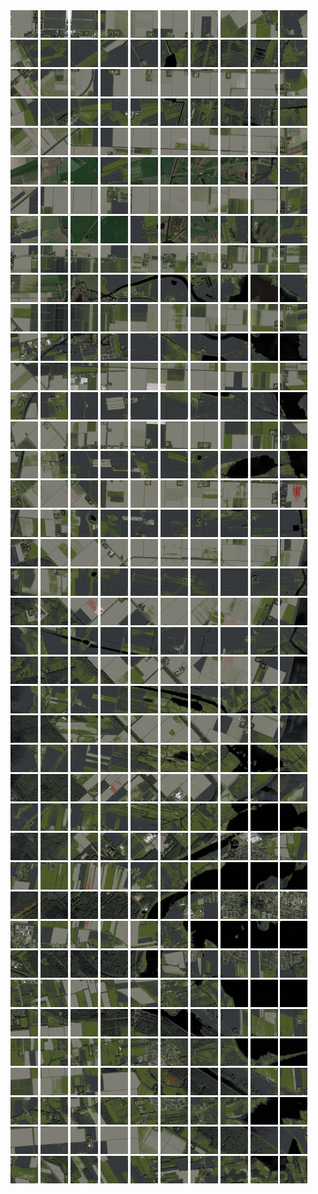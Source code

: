 <html>
<div>
<img src="https://github.com/HakkaTjakka/NL_TILE_MAP/blob/main/18/635/-1057/r.6350.-10570.png" height="44" width="44">
<img src="https://github.com/HakkaTjakka/NL_TILE_MAP/blob/main/18/635/-1057/r.6351.-10570.png" height="44" width="44">
<img src="https://github.com/HakkaTjakka/NL_TILE_MAP/blob/main/18/635/-1057/r.6352.-10570.png" height="44" width="44">
<img src="https://github.com/HakkaTjakka/NL_TILE_MAP/blob/main/18/635/-1057/r.6353.-10570.png" height="44" width="44">
<img src="https://github.com/HakkaTjakka/NL_TILE_MAP/blob/main/18/635/-1057/r.6354.-10570.png" height="44" width="44">
<img src="https://github.com/HakkaTjakka/NL_TILE_MAP/blob/main/18/635/-1057/r.6355.-10570.png" height="44" width="44">
<img src="https://github.com/HakkaTjakka/NL_TILE_MAP/blob/main/18/635/-1057/r.6356.-10570.png" height="44" width="44">
<img src="https://github.com/HakkaTjakka/NL_TILE_MAP/blob/main/18/635/-1057/r.6357.-10570.png" height="44" width="44">
<img src="https://github.com/HakkaTjakka/NL_TILE_MAP/blob/main/18/635/-1057/r.6358.-10570.png" height="44" width="44">
<img src="https://github.com/HakkaTjakka/NL_TILE_MAP/blob/main/18/635/-1057/r.6359.-10570.png" height="44" width="44">
<img src="https://github.com/HakkaTjakka/NL_TILE_MAP/blob/main/18/636/-1057/r.6360.-10570.png" height="44" width="44">
<img src="https://github.com/HakkaTjakka/NL_TILE_MAP/blob/main/18/636/-1057/r.6361.-10570.png" height="44" width="44">
<img src="https://github.com/HakkaTjakka/NL_TILE_MAP/blob/main/18/636/-1057/r.6362.-10570.png" height="44" width="44">
<img src="https://github.com/HakkaTjakka/NL_TILE_MAP/blob/main/18/636/-1057/r.6363.-10570.png" height="44" width="44">
<img src="https://github.com/HakkaTjakka/NL_TILE_MAP/blob/main/18/636/-1057/r.6364.-10570.png" height="44" width="44">
<img src="https://github.com/HakkaTjakka/NL_TILE_MAP/blob/main/18/636/-1057/r.6365.-10570.png" height="44" width="44">
<img src="https://github.com/HakkaTjakka/NL_TILE_MAP/blob/main/18/636/-1057/r.6366.-10570.png" height="44" width="44">
<img src="https://github.com/HakkaTjakka/NL_TILE_MAP/blob/main/18/636/-1057/r.6367.-10570.png" height="44" width="44">
<img src="https://github.com/HakkaTjakka/NL_TILE_MAP/blob/main/18/636/-1057/r.6368.-10570.png" height="44" width="44">
<img src="https://github.com/HakkaTjakka/NL_TILE_MAP/blob/main/18/636/-1057/r.6369.-10570.png" height="44" width="44">
<br>
<img src="https://github.com/HakkaTjakka/NL_TILE_MAP/blob/main/18/635/-1057/r.6350.-10569.png" height="44" width="44">
<img src="https://github.com/HakkaTjakka/NL_TILE_MAP/blob/main/18/635/-1057/r.6351.-10569.png" height="44" width="44">
<img src="https://github.com/HakkaTjakka/NL_TILE_MAP/blob/main/18/635/-1057/r.6352.-10569.png" height="44" width="44">
<img src="https://github.com/HakkaTjakka/NL_TILE_MAP/blob/main/18/635/-1057/r.6353.-10569.png" height="44" width="44">
<img src="https://github.com/HakkaTjakka/NL_TILE_MAP/blob/main/18/635/-1057/r.6354.-10569.png" height="44" width="44">
<img src="https://github.com/HakkaTjakka/NL_TILE_MAP/blob/main/18/635/-1057/r.6355.-10569.png" height="44" width="44">
<img src="https://github.com/HakkaTjakka/NL_TILE_MAP/blob/main/18/635/-1057/r.6356.-10569.png" height="44" width="44">
<img src="https://github.com/HakkaTjakka/NL_TILE_MAP/blob/main/18/635/-1057/r.6357.-10569.png" height="44" width="44">
<img src="https://github.com/HakkaTjakka/NL_TILE_MAP/blob/main/18/635/-1057/r.6358.-10569.png" height="44" width="44">
<img src="https://github.com/HakkaTjakka/NL_TILE_MAP/blob/main/18/635/-1057/r.6359.-10569.png" height="44" width="44">
<img src="https://github.com/HakkaTjakka/NL_TILE_MAP/blob/main/18/636/-1057/r.6360.-10569.png" height="44" width="44">
<img src="https://github.com/HakkaTjakka/NL_TILE_MAP/blob/main/18/636/-1057/r.6361.-10569.png" height="44" width="44">
<img src="https://github.com/HakkaTjakka/NL_TILE_MAP/blob/main/18/636/-1057/r.6362.-10569.png" height="44" width="44">
<img src="https://github.com/HakkaTjakka/NL_TILE_MAP/blob/main/18/636/-1057/r.6363.-10569.png" height="44" width="44">
<img src="https://github.com/HakkaTjakka/NL_TILE_MAP/blob/main/18/636/-1057/r.6364.-10569.png" height="44" width="44">
<img src="https://github.com/HakkaTjakka/NL_TILE_MAP/blob/main/18/636/-1057/r.6365.-10569.png" height="44" width="44">
<img src="https://github.com/HakkaTjakka/NL_TILE_MAP/blob/main/18/636/-1057/r.6366.-10569.png" height="44" width="44">
<img src="https://github.com/HakkaTjakka/NL_TILE_MAP/blob/main/18/636/-1057/r.6367.-10569.png" height="44" width="44">
<img src="https://github.com/HakkaTjakka/NL_TILE_MAP/blob/main/18/636/-1057/r.6368.-10569.png" height="44" width="44">
<img src="https://github.com/HakkaTjakka/NL_TILE_MAP/blob/main/18/636/-1057/r.6369.-10569.png" height="44" width="44">
<br>
<img src="https://github.com/HakkaTjakka/NL_TILE_MAP/blob/main/18/635/-1057/r.6350.-10568.png" height="44" width="44">
<img src="https://github.com/HakkaTjakka/NL_TILE_MAP/blob/main/18/635/-1057/r.6351.-10568.png" height="44" width="44">
<img src="https://github.com/HakkaTjakka/NL_TILE_MAP/blob/main/18/635/-1057/r.6352.-10568.png" height="44" width="44">
<img src="https://github.com/HakkaTjakka/NL_TILE_MAP/blob/main/18/635/-1057/r.6353.-10568.png" height="44" width="44">
<img src="https://github.com/HakkaTjakka/NL_TILE_MAP/blob/main/18/635/-1057/r.6354.-10568.png" height="44" width="44">
<img src="https://github.com/HakkaTjakka/NL_TILE_MAP/blob/main/18/635/-1057/r.6355.-10568.png" height="44" width="44">
<img src="https://github.com/HakkaTjakka/NL_TILE_MAP/blob/main/18/635/-1057/r.6356.-10568.png" height="44" width="44">
<img src="https://github.com/HakkaTjakka/NL_TILE_MAP/blob/main/18/635/-1057/r.6357.-10568.png" height="44" width="44">
<img src="https://github.com/HakkaTjakka/NL_TILE_MAP/blob/main/18/635/-1057/r.6358.-10568.png" height="44" width="44">
<img src="https://github.com/HakkaTjakka/NL_TILE_MAP/blob/main/18/635/-1057/r.6359.-10568.png" height="44" width="44">
<img src="https://github.com/HakkaTjakka/NL_TILE_MAP/blob/main/18/636/-1057/r.6360.-10568.png" height="44" width="44">
<img src="https://github.com/HakkaTjakka/NL_TILE_MAP/blob/main/18/636/-1057/r.6361.-10568.png" height="44" width="44">
<img src="https://github.com/HakkaTjakka/NL_TILE_MAP/blob/main/18/636/-1057/r.6362.-10568.png" height="44" width="44">
<img src="https://github.com/HakkaTjakka/NL_TILE_MAP/blob/main/18/636/-1057/r.6363.-10568.png" height="44" width="44">
<img src="https://github.com/HakkaTjakka/NL_TILE_MAP/blob/main/18/636/-1057/r.6364.-10568.png" height="44" width="44">
<img src="https://github.com/HakkaTjakka/NL_TILE_MAP/blob/main/18/636/-1057/r.6365.-10568.png" height="44" width="44">
<img src="https://github.com/HakkaTjakka/NL_TILE_MAP/blob/main/18/636/-1057/r.6366.-10568.png" height="44" width="44">
<img src="https://github.com/HakkaTjakka/NL_TILE_MAP/blob/main/18/636/-1057/r.6367.-10568.png" height="44" width="44">
<img src="https://github.com/HakkaTjakka/NL_TILE_MAP/blob/main/18/636/-1057/r.6368.-10568.png" height="44" width="44">
<img src="https://github.com/HakkaTjakka/NL_TILE_MAP/blob/main/18/636/-1057/r.6369.-10568.png" height="44" width="44">
<br>
<img src="https://github.com/HakkaTjakka/NL_TILE_MAP/blob/main/18/635/-1057/r.6350.-10567.png" height="44" width="44">
<img src="https://github.com/HakkaTjakka/NL_TILE_MAP/blob/main/18/635/-1057/r.6351.-10567.png" height="44" width="44">
<img src="https://github.com/HakkaTjakka/NL_TILE_MAP/blob/main/18/635/-1057/r.6352.-10567.png" height="44" width="44">
<img src="https://github.com/HakkaTjakka/NL_TILE_MAP/blob/main/18/635/-1057/r.6353.-10567.png" height="44" width="44">
<img src="https://github.com/HakkaTjakka/NL_TILE_MAP/blob/main/18/635/-1057/r.6354.-10567.png" height="44" width="44">
<img src="https://github.com/HakkaTjakka/NL_TILE_MAP/blob/main/18/635/-1057/r.6355.-10567.png" height="44" width="44">
<img src="https://github.com/HakkaTjakka/NL_TILE_MAP/blob/main/18/635/-1057/r.6356.-10567.png" height="44" width="44">
<img src="https://github.com/HakkaTjakka/NL_TILE_MAP/blob/main/18/635/-1057/r.6357.-10567.png" height="44" width="44">
<img src="https://github.com/HakkaTjakka/NL_TILE_MAP/blob/main/18/635/-1057/r.6358.-10567.png" height="44" width="44">
<img src="https://github.com/HakkaTjakka/NL_TILE_MAP/blob/main/18/635/-1057/r.6359.-10567.png" height="44" width="44">
<img src="https://github.com/HakkaTjakka/NL_TILE_MAP/blob/main/18/636/-1057/r.6360.-10567.png" height="44" width="44">
<img src="https://github.com/HakkaTjakka/NL_TILE_MAP/blob/main/18/636/-1057/r.6361.-10567.png" height="44" width="44">
<img src="https://github.com/HakkaTjakka/NL_TILE_MAP/blob/main/18/636/-1057/r.6362.-10567.png" height="44" width="44">
<img src="https://github.com/HakkaTjakka/NL_TILE_MAP/blob/main/18/636/-1057/r.6363.-10567.png" height="44" width="44">
<img src="https://github.com/HakkaTjakka/NL_TILE_MAP/blob/main/18/636/-1057/r.6364.-10567.png" height="44" width="44">
<img src="https://github.com/HakkaTjakka/NL_TILE_MAP/blob/main/18/636/-1057/r.6365.-10567.png" height="44" width="44">
<img src="https://github.com/HakkaTjakka/NL_TILE_MAP/blob/main/18/636/-1057/r.6366.-10567.png" height="44" width="44">
<img src="https://github.com/HakkaTjakka/NL_TILE_MAP/blob/main/18/636/-1057/r.6367.-10567.png" height="44" width="44">
<img src="https://github.com/HakkaTjakka/NL_TILE_MAP/blob/main/18/636/-1057/r.6368.-10567.png" height="44" width="44">
<img src="https://github.com/HakkaTjakka/NL_TILE_MAP/blob/main/18/636/-1057/r.6369.-10567.png" height="44" width="44">
<br>
<img src="https://github.com/HakkaTjakka/NL_TILE_MAP/blob/main/18/635/-1057/r.6350.-10566.png" height="44" width="44">
<img src="https://github.com/HakkaTjakka/NL_TILE_MAP/blob/main/18/635/-1057/r.6351.-10566.png" height="44" width="44">
<img src="https://github.com/HakkaTjakka/NL_TILE_MAP/blob/main/18/635/-1057/r.6352.-10566.png" height="44" width="44">
<img src="https://github.com/HakkaTjakka/NL_TILE_MAP/blob/main/18/635/-1057/r.6353.-10566.png" height="44" width="44">
<img src="https://github.com/HakkaTjakka/NL_TILE_MAP/blob/main/18/635/-1057/r.6354.-10566.png" height="44" width="44">
<img src="https://github.com/HakkaTjakka/NL_TILE_MAP/blob/main/18/635/-1057/r.6355.-10566.png" height="44" width="44">
<img src="https://github.com/HakkaTjakka/NL_TILE_MAP/blob/main/18/635/-1057/r.6356.-10566.png" height="44" width="44">
<img src="https://github.com/HakkaTjakka/NL_TILE_MAP/blob/main/18/635/-1057/r.6357.-10566.png" height="44" width="44">
<img src="https://github.com/HakkaTjakka/NL_TILE_MAP/blob/main/18/635/-1057/r.6358.-10566.png" height="44" width="44">
<img src="https://github.com/HakkaTjakka/NL_TILE_MAP/blob/main/18/635/-1057/r.6359.-10566.png" height="44" width="44">
<img src="https://github.com/HakkaTjakka/NL_TILE_MAP/blob/main/18/636/-1057/r.6360.-10566.png" height="44" width="44">
<img src="https://github.com/HakkaTjakka/NL_TILE_MAP/blob/main/18/636/-1057/r.6361.-10566.png" height="44" width="44">
<img src="https://github.com/HakkaTjakka/NL_TILE_MAP/blob/main/18/636/-1057/r.6362.-10566.png" height="44" width="44">
<img src="https://github.com/HakkaTjakka/NL_TILE_MAP/blob/main/18/636/-1057/r.6363.-10566.png" height="44" width="44">
<img src="https://github.com/HakkaTjakka/NL_TILE_MAP/blob/main/18/636/-1057/r.6364.-10566.png" height="44" width="44">
<img src="https://github.com/HakkaTjakka/NL_TILE_MAP/blob/main/18/636/-1057/r.6365.-10566.png" height="44" width="44">
<img src="https://github.com/HakkaTjakka/NL_TILE_MAP/blob/main/18/636/-1057/r.6366.-10566.png" height="44" width="44">
<img src="https://github.com/HakkaTjakka/NL_TILE_MAP/blob/main/18/636/-1057/r.6367.-10566.png" height="44" width="44">
<img src="https://github.com/HakkaTjakka/NL_TILE_MAP/blob/main/18/636/-1057/r.6368.-10566.png" height="44" width="44">
<img src="https://github.com/HakkaTjakka/NL_TILE_MAP/blob/main/18/636/-1057/r.6369.-10566.png" height="44" width="44">
<br>
<img src="https://github.com/HakkaTjakka/NL_TILE_MAP/blob/main/18/635/-1057/r.6350.-10565.png" height="44" width="44">
<img src="https://github.com/HakkaTjakka/NL_TILE_MAP/blob/main/18/635/-1057/r.6351.-10565.png" height="44" width="44">
<img src="https://github.com/HakkaTjakka/NL_TILE_MAP/blob/main/18/635/-1057/r.6352.-10565.png" height="44" width="44">
<img src="https://github.com/HakkaTjakka/NL_TILE_MAP/blob/main/18/635/-1057/r.6353.-10565.png" height="44" width="44">
<img src="https://github.com/HakkaTjakka/NL_TILE_MAP/blob/main/18/635/-1057/r.6354.-10565.png" height="44" width="44">
<img src="https://github.com/HakkaTjakka/NL_TILE_MAP/blob/main/18/635/-1057/r.6355.-10565.png" height="44" width="44">
<img src="https://github.com/HakkaTjakka/NL_TILE_MAP/blob/main/18/635/-1057/r.6356.-10565.png" height="44" width="44">
<img src="https://github.com/HakkaTjakka/NL_TILE_MAP/blob/main/18/635/-1057/r.6357.-10565.png" height="44" width="44">
<img src="https://github.com/HakkaTjakka/NL_TILE_MAP/blob/main/18/635/-1057/r.6358.-10565.png" height="44" width="44">
<img src="https://github.com/HakkaTjakka/NL_TILE_MAP/blob/main/18/635/-1057/r.6359.-10565.png" height="44" width="44">
<img src="https://github.com/HakkaTjakka/NL_TILE_MAP/blob/main/18/636/-1057/r.6360.-10565.png" height="44" width="44">
<img src="https://github.com/HakkaTjakka/NL_TILE_MAP/blob/main/18/636/-1057/r.6361.-10565.png" height="44" width="44">
<img src="https://github.com/HakkaTjakka/NL_TILE_MAP/blob/main/18/636/-1057/r.6362.-10565.png" height="44" width="44">
<img src="https://github.com/HakkaTjakka/NL_TILE_MAP/blob/main/18/636/-1057/r.6363.-10565.png" height="44" width="44">
<img src="https://github.com/HakkaTjakka/NL_TILE_MAP/blob/main/18/636/-1057/r.6364.-10565.png" height="44" width="44">
<img src="https://github.com/HakkaTjakka/NL_TILE_MAP/blob/main/18/636/-1057/r.6365.-10565.png" height="44" width="44">
<img src="https://github.com/HakkaTjakka/NL_TILE_MAP/blob/main/18/636/-1057/r.6366.-10565.png" height="44" width="44">
<img src="https://github.com/HakkaTjakka/NL_TILE_MAP/blob/main/18/636/-1057/r.6367.-10565.png" height="44" width="44">
<img src="https://github.com/HakkaTjakka/NL_TILE_MAP/blob/main/18/636/-1057/r.6368.-10565.png" height="44" width="44">
<img src="https://github.com/HakkaTjakka/NL_TILE_MAP/blob/main/18/636/-1057/r.6369.-10565.png" height="44" width="44">
<br>
<img src="https://github.com/HakkaTjakka/NL_TILE_MAP/blob/main/18/635/-1057/r.6350.-10564.png" height="44" width="44">
<img src="https://github.com/HakkaTjakka/NL_TILE_MAP/blob/main/18/635/-1057/r.6351.-10564.png" height="44" width="44">
<img src="https://github.com/HakkaTjakka/NL_TILE_MAP/blob/main/18/635/-1057/r.6352.-10564.png" height="44" width="44">
<img src="https://github.com/HakkaTjakka/NL_TILE_MAP/blob/main/18/635/-1057/r.6353.-10564.png" height="44" width="44">
<img src="https://github.com/HakkaTjakka/NL_TILE_MAP/blob/main/18/635/-1057/r.6354.-10564.png" height="44" width="44">
<img src="https://github.com/HakkaTjakka/NL_TILE_MAP/blob/main/18/635/-1057/r.6355.-10564.png" height="44" width="44">
<img src="https://github.com/HakkaTjakka/NL_TILE_MAP/blob/main/18/635/-1057/r.6356.-10564.png" height="44" width="44">
<img src="https://github.com/HakkaTjakka/NL_TILE_MAP/blob/main/18/635/-1057/r.6357.-10564.png" height="44" width="44">
<img src="https://github.com/HakkaTjakka/NL_TILE_MAP/blob/main/18/635/-1057/r.6358.-10564.png" height="44" width="44">
<img src="https://github.com/HakkaTjakka/NL_TILE_MAP/blob/main/18/635/-1057/r.6359.-10564.png" height="44" width="44">
<img src="https://github.com/HakkaTjakka/NL_TILE_MAP/blob/main/18/636/-1057/r.6360.-10564.png" height="44" width="44">
<img src="https://github.com/HakkaTjakka/NL_TILE_MAP/blob/main/18/636/-1057/r.6361.-10564.png" height="44" width="44">
<img src="https://github.com/HakkaTjakka/NL_TILE_MAP/blob/main/18/636/-1057/r.6362.-10564.png" height="44" width="44">
<img src="https://github.com/HakkaTjakka/NL_TILE_MAP/blob/main/18/636/-1057/r.6363.-10564.png" height="44" width="44">
<img src="https://github.com/HakkaTjakka/NL_TILE_MAP/blob/main/18/636/-1057/r.6364.-10564.png" height="44" width="44">
<img src="https://github.com/HakkaTjakka/NL_TILE_MAP/blob/main/18/636/-1057/r.6365.-10564.png" height="44" width="44">
<img src="https://github.com/HakkaTjakka/NL_TILE_MAP/blob/main/18/636/-1057/r.6366.-10564.png" height="44" width="44">
<img src="https://github.com/HakkaTjakka/NL_TILE_MAP/blob/main/18/636/-1057/r.6367.-10564.png" height="44" width="44">
<img src="https://github.com/HakkaTjakka/NL_TILE_MAP/blob/main/18/636/-1057/r.6368.-10564.png" height="44" width="44">
<img src="https://github.com/HakkaTjakka/NL_TILE_MAP/blob/main/18/636/-1057/r.6369.-10564.png" height="44" width="44">
<br>
<img src="https://github.com/HakkaTjakka/NL_TILE_MAP/blob/main/18/635/-1057/r.6350.-10563.png" height="44" width="44">
<img src="https://github.com/HakkaTjakka/NL_TILE_MAP/blob/main/18/635/-1057/r.6351.-10563.png" height="44" width="44">
<img src="https://github.com/HakkaTjakka/NL_TILE_MAP/blob/main/18/635/-1057/r.6352.-10563.png" height="44" width="44">
<img src="https://github.com/HakkaTjakka/NL_TILE_MAP/blob/main/18/635/-1057/r.6353.-10563.png" height="44" width="44">
<img src="https://github.com/HakkaTjakka/NL_TILE_MAP/blob/main/18/635/-1057/r.6354.-10563.png" height="44" width="44">
<img src="https://github.com/HakkaTjakka/NL_TILE_MAP/blob/main/18/635/-1057/r.6355.-10563.png" height="44" width="44">
<img src="https://github.com/HakkaTjakka/NL_TILE_MAP/blob/main/18/635/-1057/r.6356.-10563.png" height="44" width="44">
<img src="https://github.com/HakkaTjakka/NL_TILE_MAP/blob/main/18/635/-1057/r.6357.-10563.png" height="44" width="44">
<img src="https://github.com/HakkaTjakka/NL_TILE_MAP/blob/main/18/635/-1057/r.6358.-10563.png" height="44" width="44">
<img src="https://github.com/HakkaTjakka/NL_TILE_MAP/blob/main/18/635/-1057/r.6359.-10563.png" height="44" width="44">
<img src="https://github.com/HakkaTjakka/NL_TILE_MAP/blob/main/18/636/-1057/r.6360.-10563.png" height="44" width="44">
<img src="https://github.com/HakkaTjakka/NL_TILE_MAP/blob/main/18/636/-1057/r.6361.-10563.png" height="44" width="44">
<img src="https://github.com/HakkaTjakka/NL_TILE_MAP/blob/main/18/636/-1057/r.6362.-10563.png" height="44" width="44">
<img src="https://github.com/HakkaTjakka/NL_TILE_MAP/blob/main/18/636/-1057/r.6363.-10563.png" height="44" width="44">
<img src="https://github.com/HakkaTjakka/NL_TILE_MAP/blob/main/18/636/-1057/r.6364.-10563.png" height="44" width="44">
<img src="https://github.com/HakkaTjakka/NL_TILE_MAP/blob/main/18/636/-1057/r.6365.-10563.png" height="44" width="44">
<img src="https://github.com/HakkaTjakka/NL_TILE_MAP/blob/main/18/636/-1057/r.6366.-10563.png" height="44" width="44">
<img src="https://github.com/HakkaTjakka/NL_TILE_MAP/blob/main/18/636/-1057/r.6367.-10563.png" height="44" width="44">
<img src="https://github.com/HakkaTjakka/NL_TILE_MAP/blob/main/18/636/-1057/r.6368.-10563.png" height="44" width="44">
<img src="https://github.com/HakkaTjakka/NL_TILE_MAP/blob/main/18/636/-1057/r.6369.-10563.png" height="44" width="44">
<br>
<img src="https://github.com/HakkaTjakka/NL_TILE_MAP/blob/main/18/635/-1057/r.6350.-10562.png" height="44" width="44">
<img src="https://github.com/HakkaTjakka/NL_TILE_MAP/blob/main/18/635/-1057/r.6351.-10562.png" height="44" width="44">
<img src="https://github.com/HakkaTjakka/NL_TILE_MAP/blob/main/18/635/-1057/r.6352.-10562.png" height="44" width="44">
<img src="https://github.com/HakkaTjakka/NL_TILE_MAP/blob/main/18/635/-1057/r.6353.-10562.png" height="44" width="44">
<img src="https://github.com/HakkaTjakka/NL_TILE_MAP/blob/main/18/635/-1057/r.6354.-10562.png" height="44" width="44">
<img src="https://github.com/HakkaTjakka/NL_TILE_MAP/blob/main/18/635/-1057/r.6355.-10562.png" height="44" width="44">
<img src="https://github.com/HakkaTjakka/NL_TILE_MAP/blob/main/18/635/-1057/r.6356.-10562.png" height="44" width="44">
<img src="https://github.com/HakkaTjakka/NL_TILE_MAP/blob/main/18/635/-1057/r.6357.-10562.png" height="44" width="44">
<img src="https://github.com/HakkaTjakka/NL_TILE_MAP/blob/main/18/635/-1057/r.6358.-10562.png" height="44" width="44">
<img src="https://github.com/HakkaTjakka/NL_TILE_MAP/blob/main/18/635/-1057/r.6359.-10562.png" height="44" width="44">
<img src="https://github.com/HakkaTjakka/NL_TILE_MAP/blob/main/18/636/-1057/r.6360.-10562.png" height="44" width="44">
<img src="https://github.com/HakkaTjakka/NL_TILE_MAP/blob/main/18/636/-1057/r.6361.-10562.png" height="44" width="44">
<img src="https://github.com/HakkaTjakka/NL_TILE_MAP/blob/main/18/636/-1057/r.6362.-10562.png" height="44" width="44">
<img src="https://github.com/HakkaTjakka/NL_TILE_MAP/blob/main/18/636/-1057/r.6363.-10562.png" height="44" width="44">
<img src="https://github.com/HakkaTjakka/NL_TILE_MAP/blob/main/18/636/-1057/r.6364.-10562.png" height="44" width="44">
<img src="https://github.com/HakkaTjakka/NL_TILE_MAP/blob/main/18/636/-1057/r.6365.-10562.png" height="44" width="44">
<img src="https://github.com/HakkaTjakka/NL_TILE_MAP/blob/main/18/636/-1057/r.6366.-10562.png" height="44" width="44">
<img src="https://github.com/HakkaTjakka/NL_TILE_MAP/blob/main/18/636/-1057/r.6367.-10562.png" height="44" width="44">
<img src="https://github.com/HakkaTjakka/NL_TILE_MAP/blob/main/18/636/-1057/r.6368.-10562.png" height="44" width="44">
<img src="https://github.com/HakkaTjakka/NL_TILE_MAP/blob/main/18/636/-1057/r.6369.-10562.png" height="44" width="44">
<br>
<img src="https://github.com/HakkaTjakka/NL_TILE_MAP/blob/main/18/635/-1057/r.6350.-10561.png" height="44" width="44">
<img src="https://github.com/HakkaTjakka/NL_TILE_MAP/blob/main/18/635/-1057/r.6351.-10561.png" height="44" width="44">
<img src="https://github.com/HakkaTjakka/NL_TILE_MAP/blob/main/18/635/-1057/r.6352.-10561.png" height="44" width="44">
<img src="https://github.com/HakkaTjakka/NL_TILE_MAP/blob/main/18/635/-1057/r.6353.-10561.png" height="44" width="44">
<img src="https://github.com/HakkaTjakka/NL_TILE_MAP/blob/main/18/635/-1057/r.6354.-10561.png" height="44" width="44">
<img src="https://github.com/HakkaTjakka/NL_TILE_MAP/blob/main/18/635/-1057/r.6355.-10561.png" height="44" width="44">
<img src="https://github.com/HakkaTjakka/NL_TILE_MAP/blob/main/18/635/-1057/r.6356.-10561.png" height="44" width="44">
<img src="https://github.com/HakkaTjakka/NL_TILE_MAP/blob/main/18/635/-1057/r.6357.-10561.png" height="44" width="44">
<img src="https://github.com/HakkaTjakka/NL_TILE_MAP/blob/main/18/635/-1057/r.6358.-10561.png" height="44" width="44">
<img src="https://github.com/HakkaTjakka/NL_TILE_MAP/blob/main/18/635/-1057/r.6359.-10561.png" height="44" width="44">
<img src="https://github.com/HakkaTjakka/NL_TILE_MAP/blob/main/18/636/-1057/r.6360.-10561.png" height="44" width="44">
<img src="https://github.com/HakkaTjakka/NL_TILE_MAP/blob/main/18/636/-1057/r.6361.-10561.png" height="44" width="44">
<img src="https://github.com/HakkaTjakka/NL_TILE_MAP/blob/main/18/636/-1057/r.6362.-10561.png" height="44" width="44">
<img src="https://github.com/HakkaTjakka/NL_TILE_MAP/blob/main/18/636/-1057/r.6363.-10561.png" height="44" width="44">
<img src="https://github.com/HakkaTjakka/NL_TILE_MAP/blob/main/18/636/-1057/r.6364.-10561.png" height="44" width="44">
<img src="https://github.com/HakkaTjakka/NL_TILE_MAP/blob/main/18/636/-1057/r.6365.-10561.png" height="44" width="44">
<img src="https://github.com/HakkaTjakka/NL_TILE_MAP/blob/main/18/636/-1057/r.6366.-10561.png" height="44" width="44">
<img src="https://github.com/HakkaTjakka/NL_TILE_MAP/blob/main/18/636/-1057/r.6367.-10561.png" height="44" width="44">
<img src="https://github.com/HakkaTjakka/NL_TILE_MAP/blob/main/18/636/-1057/r.6368.-10561.png" height="44" width="44">
<img src="https://github.com/HakkaTjakka/NL_TILE_MAP/blob/main/18/636/-1057/r.6369.-10561.png" height="44" width="44">
<br>
<img src="https://github.com/HakkaTjakka/NL_TILE_MAP/blob/main/18/635/-1056/r.6350.-10560.png" height="44" width="44">
<img src="https://github.com/HakkaTjakka/NL_TILE_MAP/blob/main/18/635/-1056/r.6351.-10560.png" height="44" width="44">
<img src="https://github.com/HakkaTjakka/NL_TILE_MAP/blob/main/18/635/-1056/r.6352.-10560.png" height="44" width="44">
<img src="https://github.com/HakkaTjakka/NL_TILE_MAP/blob/main/18/635/-1056/r.6353.-10560.png" height="44" width="44">
<img src="https://github.com/HakkaTjakka/NL_TILE_MAP/blob/main/18/635/-1056/r.6354.-10560.png" height="44" width="44">
<img src="https://github.com/HakkaTjakka/NL_TILE_MAP/blob/main/18/635/-1056/r.6355.-10560.png" height="44" width="44">
<img src="https://github.com/HakkaTjakka/NL_TILE_MAP/blob/main/18/635/-1056/r.6356.-10560.png" height="44" width="44">
<img src="https://github.com/HakkaTjakka/NL_TILE_MAP/blob/main/18/635/-1056/r.6357.-10560.png" height="44" width="44">
<img src="https://github.com/HakkaTjakka/NL_TILE_MAP/blob/main/18/635/-1056/r.6358.-10560.png" height="44" width="44">
<img src="https://github.com/HakkaTjakka/NL_TILE_MAP/blob/main/18/635/-1056/r.6359.-10560.png" height="44" width="44">
<img src="https://github.com/HakkaTjakka/NL_TILE_MAP/blob/main/18/636/-1056/r.6360.-10560.png" height="44" width="44">
<img src="https://github.com/HakkaTjakka/NL_TILE_MAP/blob/main/18/636/-1056/r.6361.-10560.png" height="44" width="44">
<img src="https://github.com/HakkaTjakka/NL_TILE_MAP/blob/main/18/636/-1056/r.6362.-10560.png" height="44" width="44">
<img src="https://github.com/HakkaTjakka/NL_TILE_MAP/blob/main/18/636/-1056/r.6363.-10560.png" height="44" width="44">
<img src="https://github.com/HakkaTjakka/NL_TILE_MAP/blob/main/18/636/-1056/r.6364.-10560.png" height="44" width="44">
<img src="https://github.com/HakkaTjakka/NL_TILE_MAP/blob/main/18/636/-1056/r.6365.-10560.png" height="44" width="44">
<img src="https://github.com/HakkaTjakka/NL_TILE_MAP/blob/main/18/636/-1056/r.6366.-10560.png" height="44" width="44">
<img src="https://github.com/HakkaTjakka/NL_TILE_MAP/blob/main/18/636/-1056/r.6367.-10560.png" height="44" width="44">
<img src="https://github.com/HakkaTjakka/NL_TILE_MAP/blob/main/18/636/-1056/r.6368.-10560.png" height="44" width="44">
<img src="https://github.com/HakkaTjakka/NL_TILE_MAP/blob/main/18/636/-1056/r.6369.-10560.png" height="44" width="44">
<br>
<img src="https://github.com/HakkaTjakka/NL_TILE_MAP/blob/main/18/635/-1056/r.6350.-10559.png" height="44" width="44">
<img src="https://github.com/HakkaTjakka/NL_TILE_MAP/blob/main/18/635/-1056/r.6351.-10559.png" height="44" width="44">
<img src="https://github.com/HakkaTjakka/NL_TILE_MAP/blob/main/18/635/-1056/r.6352.-10559.png" height="44" width="44">
<img src="https://github.com/HakkaTjakka/NL_TILE_MAP/blob/main/18/635/-1056/r.6353.-10559.png" height="44" width="44">
<img src="https://github.com/HakkaTjakka/NL_TILE_MAP/blob/main/18/635/-1056/r.6354.-10559.png" height="44" width="44">
<img src="https://github.com/HakkaTjakka/NL_TILE_MAP/blob/main/18/635/-1056/r.6355.-10559.png" height="44" width="44">
<img src="https://github.com/HakkaTjakka/NL_TILE_MAP/blob/main/18/635/-1056/r.6356.-10559.png" height="44" width="44">
<img src="https://github.com/HakkaTjakka/NL_TILE_MAP/blob/main/18/635/-1056/r.6357.-10559.png" height="44" width="44">
<img src="https://github.com/HakkaTjakka/NL_TILE_MAP/blob/main/18/635/-1056/r.6358.-10559.png" height="44" width="44">
<img src="https://github.com/HakkaTjakka/NL_TILE_MAP/blob/main/18/635/-1056/r.6359.-10559.png" height="44" width="44">
<img src="https://github.com/HakkaTjakka/NL_TILE_MAP/blob/main/18/636/-1056/r.6360.-10559.png" height="44" width="44">
<img src="https://github.com/HakkaTjakka/NL_TILE_MAP/blob/main/18/636/-1056/r.6361.-10559.png" height="44" width="44">
<img src="https://github.com/HakkaTjakka/NL_TILE_MAP/blob/main/18/636/-1056/r.6362.-10559.png" height="44" width="44">
<img src="https://github.com/HakkaTjakka/NL_TILE_MAP/blob/main/18/636/-1056/r.6363.-10559.png" height="44" width="44">
<img src="https://github.com/HakkaTjakka/NL_TILE_MAP/blob/main/18/636/-1056/r.6364.-10559.png" height="44" width="44">
<img src="https://github.com/HakkaTjakka/NL_TILE_MAP/blob/main/18/636/-1056/r.6365.-10559.png" height="44" width="44">
<img src="https://github.com/HakkaTjakka/NL_TILE_MAP/blob/main/18/636/-1056/r.6366.-10559.png" height="44" width="44">
<img src="https://github.com/HakkaTjakka/NL_TILE_MAP/blob/main/18/636/-1056/r.6367.-10559.png" height="44" width="44">
<img src="https://github.com/HakkaTjakka/NL_TILE_MAP/blob/main/18/636/-1056/r.6368.-10559.png" height="44" width="44">
<img src="https://github.com/HakkaTjakka/NL_TILE_MAP/blob/main/18/636/-1056/r.6369.-10559.png" height="44" width="44">
<br>
<img src="https://github.com/HakkaTjakka/NL_TILE_MAP/blob/main/18/635/-1056/r.6350.-10558.png" height="44" width="44">
<img src="https://github.com/HakkaTjakka/NL_TILE_MAP/blob/main/18/635/-1056/r.6351.-10558.png" height="44" width="44">
<img src="https://github.com/HakkaTjakka/NL_TILE_MAP/blob/main/18/635/-1056/r.6352.-10558.png" height="44" width="44">
<img src="https://github.com/HakkaTjakka/NL_TILE_MAP/blob/main/18/635/-1056/r.6353.-10558.png" height="44" width="44">
<img src="https://github.com/HakkaTjakka/NL_TILE_MAP/blob/main/18/635/-1056/r.6354.-10558.png" height="44" width="44">
<img src="https://github.com/HakkaTjakka/NL_TILE_MAP/blob/main/18/635/-1056/r.6355.-10558.png" height="44" width="44">
<img src="https://github.com/HakkaTjakka/NL_TILE_MAP/blob/main/18/635/-1056/r.6356.-10558.png" height="44" width="44">
<img src="https://github.com/HakkaTjakka/NL_TILE_MAP/blob/main/18/635/-1056/r.6357.-10558.png" height="44" width="44">
<img src="https://github.com/HakkaTjakka/NL_TILE_MAP/blob/main/18/635/-1056/r.6358.-10558.png" height="44" width="44">
<img src="https://github.com/HakkaTjakka/NL_TILE_MAP/blob/main/18/635/-1056/r.6359.-10558.png" height="44" width="44">
<img src="https://github.com/HakkaTjakka/NL_TILE_MAP/blob/main/18/636/-1056/r.6360.-10558.png" height="44" width="44">
<img src="https://github.com/HakkaTjakka/NL_TILE_MAP/blob/main/18/636/-1056/r.6361.-10558.png" height="44" width="44">
<img src="https://github.com/HakkaTjakka/NL_TILE_MAP/blob/main/18/636/-1056/r.6362.-10558.png" height="44" width="44">
<img src="https://github.com/HakkaTjakka/NL_TILE_MAP/blob/main/18/636/-1056/r.6363.-10558.png" height="44" width="44">
<img src="https://github.com/HakkaTjakka/NL_TILE_MAP/blob/main/18/636/-1056/r.6364.-10558.png" height="44" width="44">
<img src="https://github.com/HakkaTjakka/NL_TILE_MAP/blob/main/18/636/-1056/r.6365.-10558.png" height="44" width="44">
<img src="https://github.com/HakkaTjakka/NL_TILE_MAP/blob/main/18/636/-1056/r.6366.-10558.png" height="44" width="44">
<img src="https://github.com/HakkaTjakka/NL_TILE_MAP/blob/main/18/636/-1056/r.6367.-10558.png" height="44" width="44">
<img src="https://github.com/HakkaTjakka/NL_TILE_MAP/blob/main/18/636/-1056/r.6368.-10558.png" height="44" width="44">
<img src="https://github.com/HakkaTjakka/NL_TILE_MAP/blob/main/18/636/-1056/r.6369.-10558.png" height="44" width="44">
<br>
<img src="https://github.com/HakkaTjakka/NL_TILE_MAP/blob/main/18/635/-1056/r.6350.-10557.png" height="44" width="44">
<img src="https://github.com/HakkaTjakka/NL_TILE_MAP/blob/main/18/635/-1056/r.6351.-10557.png" height="44" width="44">
<img src="https://github.com/HakkaTjakka/NL_TILE_MAP/blob/main/18/635/-1056/r.6352.-10557.png" height="44" width="44">
<img src="https://github.com/HakkaTjakka/NL_TILE_MAP/blob/main/18/635/-1056/r.6353.-10557.png" height="44" width="44">
<img src="https://github.com/HakkaTjakka/NL_TILE_MAP/blob/main/18/635/-1056/r.6354.-10557.png" height="44" width="44">
<img src="https://github.com/HakkaTjakka/NL_TILE_MAP/blob/main/18/635/-1056/r.6355.-10557.png" height="44" width="44">
<img src="https://github.com/HakkaTjakka/NL_TILE_MAP/blob/main/18/635/-1056/r.6356.-10557.png" height="44" width="44">
<img src="https://github.com/HakkaTjakka/NL_TILE_MAP/blob/main/18/635/-1056/r.6357.-10557.png" height="44" width="44">
<img src="https://github.com/HakkaTjakka/NL_TILE_MAP/blob/main/18/635/-1056/r.6358.-10557.png" height="44" width="44">
<img src="https://github.com/HakkaTjakka/NL_TILE_MAP/blob/main/18/635/-1056/r.6359.-10557.png" height="44" width="44">
<img src="https://github.com/HakkaTjakka/NL_TILE_MAP/blob/main/18/636/-1056/r.6360.-10557.png" height="44" width="44">
<img src="https://github.com/HakkaTjakka/NL_TILE_MAP/blob/main/18/636/-1056/r.6361.-10557.png" height="44" width="44">
<img src="https://github.com/HakkaTjakka/NL_TILE_MAP/blob/main/18/636/-1056/r.6362.-10557.png" height="44" width="44">
<img src="https://github.com/HakkaTjakka/NL_TILE_MAP/blob/main/18/636/-1056/r.6363.-10557.png" height="44" width="44">
<img src="https://github.com/HakkaTjakka/NL_TILE_MAP/blob/main/18/636/-1056/r.6364.-10557.png" height="44" width="44">
<img src="https://github.com/HakkaTjakka/NL_TILE_MAP/blob/main/18/636/-1056/r.6365.-10557.png" height="44" width="44">
<img src="https://github.com/HakkaTjakka/NL_TILE_MAP/blob/main/18/636/-1056/r.6366.-10557.png" height="44" width="44">
<img src="https://github.com/HakkaTjakka/NL_TILE_MAP/blob/main/18/636/-1056/r.6367.-10557.png" height="44" width="44">
<img src="https://github.com/HakkaTjakka/NL_TILE_MAP/blob/main/18/636/-1056/r.6368.-10557.png" height="44" width="44">
<img src="https://github.com/HakkaTjakka/NL_TILE_MAP/blob/main/18/636/-1056/r.6369.-10557.png" height="44" width="44">
<br>
<img src="https://github.com/HakkaTjakka/NL_TILE_MAP/blob/main/18/635/-1056/r.6350.-10556.png" height="44" width="44">
<img src="https://github.com/HakkaTjakka/NL_TILE_MAP/blob/main/18/635/-1056/r.6351.-10556.png" height="44" width="44">
<img src="https://github.com/HakkaTjakka/NL_TILE_MAP/blob/main/18/635/-1056/r.6352.-10556.png" height="44" width="44">
<img src="https://github.com/HakkaTjakka/NL_TILE_MAP/blob/main/18/635/-1056/r.6353.-10556.png" height="44" width="44">
<img src="https://github.com/HakkaTjakka/NL_TILE_MAP/blob/main/18/635/-1056/r.6354.-10556.png" height="44" width="44">
<img src="https://github.com/HakkaTjakka/NL_TILE_MAP/blob/main/18/635/-1056/r.6355.-10556.png" height="44" width="44">
<img src="https://github.com/HakkaTjakka/NL_TILE_MAP/blob/main/18/635/-1056/r.6356.-10556.png" height="44" width="44">
<img src="https://github.com/HakkaTjakka/NL_TILE_MAP/blob/main/18/635/-1056/r.6357.-10556.png" height="44" width="44">
<img src="https://github.com/HakkaTjakka/NL_TILE_MAP/blob/main/18/635/-1056/r.6358.-10556.png" height="44" width="44">
<img src="https://github.com/HakkaTjakka/NL_TILE_MAP/blob/main/18/635/-1056/r.6359.-10556.png" height="44" width="44">
<img src="https://github.com/HakkaTjakka/NL_TILE_MAP/blob/main/18/636/-1056/r.6360.-10556.png" height="44" width="44">
<img src="https://github.com/HakkaTjakka/NL_TILE_MAP/blob/main/18/636/-1056/r.6361.-10556.png" height="44" width="44">
<img src="https://github.com/HakkaTjakka/NL_TILE_MAP/blob/main/18/636/-1056/r.6362.-10556.png" height="44" width="44">
<img src="https://github.com/HakkaTjakka/NL_TILE_MAP/blob/main/18/636/-1056/r.6363.-10556.png" height="44" width="44">
<img src="https://github.com/HakkaTjakka/NL_TILE_MAP/blob/main/18/636/-1056/r.6364.-10556.png" height="44" width="44">
<img src="https://github.com/HakkaTjakka/NL_TILE_MAP/blob/main/18/636/-1056/r.6365.-10556.png" height="44" width="44">
<img src="https://github.com/HakkaTjakka/NL_TILE_MAP/blob/main/18/636/-1056/r.6366.-10556.png" height="44" width="44">
<img src="https://github.com/HakkaTjakka/NL_TILE_MAP/blob/main/18/636/-1056/r.6367.-10556.png" height="44" width="44">
<img src="https://github.com/HakkaTjakka/NL_TILE_MAP/blob/main/18/636/-1056/r.6368.-10556.png" height="44" width="44">
<img src="https://github.com/HakkaTjakka/NL_TILE_MAP/blob/main/18/636/-1056/r.6369.-10556.png" height="44" width="44">
<br>
<img src="https://github.com/HakkaTjakka/NL_TILE_MAP/blob/main/18/635/-1056/r.6350.-10555.png" height="44" width="44">
<img src="https://github.com/HakkaTjakka/NL_TILE_MAP/blob/main/18/635/-1056/r.6351.-10555.png" height="44" width="44">
<img src="https://github.com/HakkaTjakka/NL_TILE_MAP/blob/main/18/635/-1056/r.6352.-10555.png" height="44" width="44">
<img src="https://github.com/HakkaTjakka/NL_TILE_MAP/blob/main/18/635/-1056/r.6353.-10555.png" height="44" width="44">
<img src="https://github.com/HakkaTjakka/NL_TILE_MAP/blob/main/18/635/-1056/r.6354.-10555.png" height="44" width="44">
<img src="https://github.com/HakkaTjakka/NL_TILE_MAP/blob/main/18/635/-1056/r.6355.-10555.png" height="44" width="44">
<img src="https://github.com/HakkaTjakka/NL_TILE_MAP/blob/main/18/635/-1056/r.6356.-10555.png" height="44" width="44">
<img src="https://github.com/HakkaTjakka/NL_TILE_MAP/blob/main/18/635/-1056/r.6357.-10555.png" height="44" width="44">
<img src="https://github.com/HakkaTjakka/NL_TILE_MAP/blob/main/18/635/-1056/r.6358.-10555.png" height="44" width="44">
<img src="https://github.com/HakkaTjakka/NL_TILE_MAP/blob/main/18/635/-1056/r.6359.-10555.png" height="44" width="44">
<img src="https://github.com/HakkaTjakka/NL_TILE_MAP/blob/main/18/636/-1056/r.6360.-10555.png" height="44" width="44">
<img src="https://github.com/HakkaTjakka/NL_TILE_MAP/blob/main/18/636/-1056/r.6361.-10555.png" height="44" width="44">
<img src="https://github.com/HakkaTjakka/NL_TILE_MAP/blob/main/18/636/-1056/r.6362.-10555.png" height="44" width="44">
<img src="https://github.com/HakkaTjakka/NL_TILE_MAP/blob/main/18/636/-1056/r.6363.-10555.png" height="44" width="44">
<img src="https://github.com/HakkaTjakka/NL_TILE_MAP/blob/main/18/636/-1056/r.6364.-10555.png" height="44" width="44">
<img src="https://github.com/HakkaTjakka/NL_TILE_MAP/blob/main/18/636/-1056/r.6365.-10555.png" height="44" width="44">
<img src="https://github.com/HakkaTjakka/NL_TILE_MAP/blob/main/18/636/-1056/r.6366.-10555.png" height="44" width="44">
<img src="https://github.com/HakkaTjakka/NL_TILE_MAP/blob/main/18/636/-1056/r.6367.-10555.png" height="44" width="44">
<img src="https://github.com/HakkaTjakka/NL_TILE_MAP/blob/main/18/636/-1056/r.6368.-10555.png" height="44" width="44">
<img src="https://github.com/HakkaTjakka/NL_TILE_MAP/blob/main/18/636/-1056/r.6369.-10555.png" height="44" width="44">
<br>
<img src="https://github.com/HakkaTjakka/NL_TILE_MAP/blob/main/18/635/-1056/r.6350.-10554.png" height="44" width="44">
<img src="https://github.com/HakkaTjakka/NL_TILE_MAP/blob/main/18/635/-1056/r.6351.-10554.png" height="44" width="44">
<img src="https://github.com/HakkaTjakka/NL_TILE_MAP/blob/main/18/635/-1056/r.6352.-10554.png" height="44" width="44">
<img src="https://github.com/HakkaTjakka/NL_TILE_MAP/blob/main/18/635/-1056/r.6353.-10554.png" height="44" width="44">
<img src="https://github.com/HakkaTjakka/NL_TILE_MAP/blob/main/18/635/-1056/r.6354.-10554.png" height="44" width="44">
<img src="https://github.com/HakkaTjakka/NL_TILE_MAP/blob/main/18/635/-1056/r.6355.-10554.png" height="44" width="44">
<img src="https://github.com/HakkaTjakka/NL_TILE_MAP/blob/main/18/635/-1056/r.6356.-10554.png" height="44" width="44">
<img src="https://github.com/HakkaTjakka/NL_TILE_MAP/blob/main/18/635/-1056/r.6357.-10554.png" height="44" width="44">
<img src="https://github.com/HakkaTjakka/NL_TILE_MAP/blob/main/18/635/-1056/r.6358.-10554.png" height="44" width="44">
<img src="https://github.com/HakkaTjakka/NL_TILE_MAP/blob/main/18/635/-1056/r.6359.-10554.png" height="44" width="44">
<img src="https://github.com/HakkaTjakka/NL_TILE_MAP/blob/main/18/636/-1056/r.6360.-10554.png" height="44" width="44">
<img src="https://github.com/HakkaTjakka/NL_TILE_MAP/blob/main/18/636/-1056/r.6361.-10554.png" height="44" width="44">
<img src="https://github.com/HakkaTjakka/NL_TILE_MAP/blob/main/18/636/-1056/r.6362.-10554.png" height="44" width="44">
<img src="https://github.com/HakkaTjakka/NL_TILE_MAP/blob/main/18/636/-1056/r.6363.-10554.png" height="44" width="44">
<img src="https://github.com/HakkaTjakka/NL_TILE_MAP/blob/main/18/636/-1056/r.6364.-10554.png" height="44" width="44">
<img src="https://github.com/HakkaTjakka/NL_TILE_MAP/blob/main/18/636/-1056/r.6365.-10554.png" height="44" width="44">
<img src="https://github.com/HakkaTjakka/NL_TILE_MAP/blob/main/18/636/-1056/r.6366.-10554.png" height="44" width="44">
<img src="https://github.com/HakkaTjakka/NL_TILE_MAP/blob/main/18/636/-1056/r.6367.-10554.png" height="44" width="44">
<img src="https://github.com/HakkaTjakka/NL_TILE_MAP/blob/main/18/636/-1056/r.6368.-10554.png" height="44" width="44">
<img src="https://github.com/HakkaTjakka/NL_TILE_MAP/blob/main/18/636/-1056/r.6369.-10554.png" height="44" width="44">
<br>
<img src="https://github.com/HakkaTjakka/NL_TILE_MAP/blob/main/18/635/-1056/r.6350.-10553.png" height="44" width="44">
<img src="https://github.com/HakkaTjakka/NL_TILE_MAP/blob/main/18/635/-1056/r.6351.-10553.png" height="44" width="44">
<img src="https://github.com/HakkaTjakka/NL_TILE_MAP/blob/main/18/635/-1056/r.6352.-10553.png" height="44" width="44">
<img src="https://github.com/HakkaTjakka/NL_TILE_MAP/blob/main/18/635/-1056/r.6353.-10553.png" height="44" width="44">
<img src="https://github.com/HakkaTjakka/NL_TILE_MAP/blob/main/18/635/-1056/r.6354.-10553.png" height="44" width="44">
<img src="https://github.com/HakkaTjakka/NL_TILE_MAP/blob/main/18/635/-1056/r.6355.-10553.png" height="44" width="44">
<img src="https://github.com/HakkaTjakka/NL_TILE_MAP/blob/main/18/635/-1056/r.6356.-10553.png" height="44" width="44">
<img src="https://github.com/HakkaTjakka/NL_TILE_MAP/blob/main/18/635/-1056/r.6357.-10553.png" height="44" width="44">
<img src="https://github.com/HakkaTjakka/NL_TILE_MAP/blob/main/18/635/-1056/r.6358.-10553.png" height="44" width="44">
<img src="https://github.com/HakkaTjakka/NL_TILE_MAP/blob/main/18/635/-1056/r.6359.-10553.png" height="44" width="44">
<img src="https://github.com/HakkaTjakka/NL_TILE_MAP/blob/main/18/636/-1056/r.6360.-10553.png" height="44" width="44">
<img src="https://github.com/HakkaTjakka/NL_TILE_MAP/blob/main/18/636/-1056/r.6361.-10553.png" height="44" width="44">
<img src="https://github.com/HakkaTjakka/NL_TILE_MAP/blob/main/18/636/-1056/r.6362.-10553.png" height="44" width="44">
<img src="https://github.com/HakkaTjakka/NL_TILE_MAP/blob/main/18/636/-1056/r.6363.-10553.png" height="44" width="44">
<img src="https://github.com/HakkaTjakka/NL_TILE_MAP/blob/main/18/636/-1056/r.6364.-10553.png" height="44" width="44">
<img src="https://github.com/HakkaTjakka/NL_TILE_MAP/blob/main/18/636/-1056/r.6365.-10553.png" height="44" width="44">
<img src="https://github.com/HakkaTjakka/NL_TILE_MAP/blob/main/18/636/-1056/r.6366.-10553.png" height="44" width="44">
<img src="https://github.com/HakkaTjakka/NL_TILE_MAP/blob/main/18/636/-1056/r.6367.-10553.png" height="44" width="44">
<img src="https://github.com/HakkaTjakka/NL_TILE_MAP/blob/main/18/636/-1056/r.6368.-10553.png" height="44" width="44">
<img src="https://github.com/HakkaTjakka/NL_TILE_MAP/blob/main/18/636/-1056/r.6369.-10553.png" height="44" width="44">
<br>
<img src="https://github.com/HakkaTjakka/NL_TILE_MAP/blob/main/18/635/-1056/r.6350.-10552.png" height="44" width="44">
<img src="https://github.com/HakkaTjakka/NL_TILE_MAP/blob/main/18/635/-1056/r.6351.-10552.png" height="44" width="44">
<img src="https://github.com/HakkaTjakka/NL_TILE_MAP/blob/main/18/635/-1056/r.6352.-10552.png" height="44" width="44">
<img src="https://github.com/HakkaTjakka/NL_TILE_MAP/blob/main/18/635/-1056/r.6353.-10552.png" height="44" width="44">
<img src="https://github.com/HakkaTjakka/NL_TILE_MAP/blob/main/18/635/-1056/r.6354.-10552.png" height="44" width="44">
<img src="https://github.com/HakkaTjakka/NL_TILE_MAP/blob/main/18/635/-1056/r.6355.-10552.png" height="44" width="44">
<img src="https://github.com/HakkaTjakka/NL_TILE_MAP/blob/main/18/635/-1056/r.6356.-10552.png" height="44" width="44">
<img src="https://github.com/HakkaTjakka/NL_TILE_MAP/blob/main/18/635/-1056/r.6357.-10552.png" height="44" width="44">
<img src="https://github.com/HakkaTjakka/NL_TILE_MAP/blob/main/18/635/-1056/r.6358.-10552.png" height="44" width="44">
<img src="https://github.com/HakkaTjakka/NL_TILE_MAP/blob/main/18/635/-1056/r.6359.-10552.png" height="44" width="44">
<img src="https://github.com/HakkaTjakka/NL_TILE_MAP/blob/main/18/636/-1056/r.6360.-10552.png" height="44" width="44">
<img src="https://github.com/HakkaTjakka/NL_TILE_MAP/blob/main/18/636/-1056/r.6361.-10552.png" height="44" width="44">
<img src="https://github.com/HakkaTjakka/NL_TILE_MAP/blob/main/18/636/-1056/r.6362.-10552.png" height="44" width="44">
<img src="https://github.com/HakkaTjakka/NL_TILE_MAP/blob/main/18/636/-1056/r.6363.-10552.png" height="44" width="44">
<img src="https://github.com/HakkaTjakka/NL_TILE_MAP/blob/main/18/636/-1056/r.6364.-10552.png" height="44" width="44">
<img src="https://github.com/HakkaTjakka/NL_TILE_MAP/blob/main/18/636/-1056/r.6365.-10552.png" height="44" width="44">
<img src="https://github.com/HakkaTjakka/NL_TILE_MAP/blob/main/18/636/-1056/r.6366.-10552.png" height="44" width="44">
<img src="https://github.com/HakkaTjakka/NL_TILE_MAP/blob/main/18/636/-1056/r.6367.-10552.png" height="44" width="44">
<img src="https://github.com/HakkaTjakka/NL_TILE_MAP/blob/main/18/636/-1056/r.6368.-10552.png" height="44" width="44">
<img src="https://github.com/HakkaTjakka/NL_TILE_MAP/blob/main/18/636/-1056/r.6369.-10552.png" height="44" width="44">
<br>
<img src="https://github.com/HakkaTjakka/NL_TILE_MAP/blob/main/18/635/-1056/r.6350.-10551.png" height="44" width="44">
<img src="https://github.com/HakkaTjakka/NL_TILE_MAP/blob/main/18/635/-1056/r.6351.-10551.png" height="44" width="44">
<img src="https://github.com/HakkaTjakka/NL_TILE_MAP/blob/main/18/635/-1056/r.6352.-10551.png" height="44" width="44">
<img src="https://github.com/HakkaTjakka/NL_TILE_MAP/blob/main/18/635/-1056/r.6353.-10551.png" height="44" width="44">
<img src="https://github.com/HakkaTjakka/NL_TILE_MAP/blob/main/18/635/-1056/r.6354.-10551.png" height="44" width="44">
<img src="https://github.com/HakkaTjakka/NL_TILE_MAP/blob/main/18/635/-1056/r.6355.-10551.png" height="44" width="44">
<img src="https://github.com/HakkaTjakka/NL_TILE_MAP/blob/main/18/635/-1056/r.6356.-10551.png" height="44" width="44">
<img src="https://github.com/HakkaTjakka/NL_TILE_MAP/blob/main/18/635/-1056/r.6357.-10551.png" height="44" width="44">
<img src="https://github.com/HakkaTjakka/NL_TILE_MAP/blob/main/18/635/-1056/r.6358.-10551.png" height="44" width="44">
<img src="https://github.com/HakkaTjakka/NL_TILE_MAP/blob/main/18/635/-1056/r.6359.-10551.png" height="44" width="44">
<img src="https://github.com/HakkaTjakka/NL_TILE_MAP/blob/main/18/636/-1056/r.6360.-10551.png" height="44" width="44">
<img src="https://github.com/HakkaTjakka/NL_TILE_MAP/blob/main/18/636/-1056/r.6361.-10551.png" height="44" width="44">
<img src="https://github.com/HakkaTjakka/NL_TILE_MAP/blob/main/18/636/-1056/r.6362.-10551.png" height="44" width="44">
<img src="https://github.com/HakkaTjakka/NL_TILE_MAP/blob/main/18/636/-1056/r.6363.-10551.png" height="44" width="44">
<img src="https://github.com/HakkaTjakka/NL_TILE_MAP/blob/main/18/636/-1056/r.6364.-10551.png" height="44" width="44">
<img src="https://github.com/HakkaTjakka/NL_TILE_MAP/blob/main/18/636/-1056/r.6365.-10551.png" height="44" width="44">
<img src="https://github.com/HakkaTjakka/NL_TILE_MAP/blob/main/18/636/-1056/r.6366.-10551.png" height="44" width="44">
<img src="https://github.com/HakkaTjakka/NL_TILE_MAP/blob/main/18/636/-1056/r.6367.-10551.png" height="44" width="44">
<img src="https://github.com/HakkaTjakka/NL_TILE_MAP/blob/main/18/636/-1056/r.6368.-10551.png" height="44" width="44">
<img src="https://github.com/HakkaTjakka/NL_TILE_MAP/blob/main/18/636/-1056/r.6369.-10551.png" height="44" width="44">
<br>
</div>
</html>
